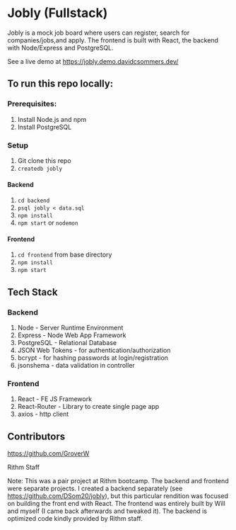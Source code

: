 # Jobly (Fullstack)


Jobly is a mock job board where users can register, search for companies/jobs,and apply. The frontend is built 
with React, the backend with Node/Express and PostgreSQL. 

See a live demo at https://jobly.demo.davidcsommers.dev/

## To run this repo locally:


### Prerequisites:
1. Install Node.js and npm
2. Install PostgreSQL

### Setup
1. Git clone this repo
2. `createdb jobly`

#### Backend
1. `cd backend`
2. `psql jobly < data.sql`
3. `npm install`
4. `npm start` or `nodemon`

#### Frontend
1. `cd frontend` from base directory
2. `npm install`
3. `npm start`

## Tech Stack
### Backend
1. Node - Server Runtime Environment
2. Express - Node Web App Framework
3. PostgreSQL - Relational Database
4. JSON Web Tokens - for authentication/authorization
5. bcrypt - for hashing passwords at login/registration
6. jsonshema - data validation in controller

### Frontend

1. React - FE JS Framework
2. React-Router - Library to create single page app
3. axios - http client

## Contributors
https://github.com/GroverW

Rithm Staff

Note: This was a pair project at Rithm bootcamp. The backend and frontend were separate projects. I created a backend
separately (see https://github.com/DSom20/jobly), but this particular rendition was focused on building the front end with React. The frontend was
entirely built by Will and myself (I came back afterwards and tweaked it). The backend is optimized code kindly provided 
by Rithm staff.
